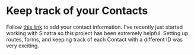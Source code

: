 # Keep track of your Contacts
Follow [this link](https://fathomless-wave-62664.herokuapp.com/) to add your contact information. I've recently just started working with Sinatra so this project has been extremely helpful. Setting up routes, forms, and keeping track of each Contact with a different ID was very exciting.
